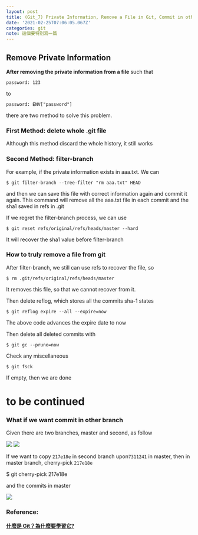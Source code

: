 ```yaml
---
layout: post
title: (Git_7) Private Information, Remove a File in Git, Commit in other branch, Github
date: '2021-02-25T07:06:05.067Z'
categories: git
note: 這個要特別寫一篇
---
```


## Remove Private Information

**After removing the private information from a file** such that
```
password: 123
```
to
```
password: ENV["password"]
```
there are two method to solve this problem.
### First Method: delete whole .git file

Although this method discard the whole history, it still works

### Second Method: filter-branch

For example, if the private information exists in aaa.txt. We can
```
$ git filter-branch --tree-filter "rm aaa.txt" HEAD
```
and then we can save this file with correct information again and commit it again. 
This command will remove all the aaa.txt file in each commit and the sha1 saved in refs in .git

If we regret the filter-branch process, we can use
```
$ git reset refs/original/refs/heads/master --hard
``` 
It will recover the sha1 value before filter-branch

### How to truly remove a file from git

After filter-branch, we still can use refs to recover the file, so
```
$ rm .git/refs/original/refs/heads/master
```
It removes this file, so that we cannot recover from it.

Then delete reflog, which stores all the commits sha-1 states
```
$ git reflog expire --all --expire=now
```
The above code advances the expire date to now

Then delete all deleted commits with
```
$ git gc --prune=now
```
Check any miscellaneous
```
$ git fsck
```
If empty, then we are done

# to be continued

### What if we want commit in other branch

Given there are two branches, master and second, as follow

![](/Users/chenyongzhe/coding/practice_not_for_github/javascript_practice/medium-to-markdown/medium-export/posts/md_1623056197395/img/1__ho8PO4iiDP9crllA__GvLdg.png)
![](/Users/chenyongzhe/coding/practice_not_for_github/javascript_practice/medium-to-markdown/medium-export/posts/md_1623056197395/img/1__MQZVe8jzapH__gUXmxAv0__A.png)

If we want to copy `217e18e` in second branch upon`7311241` in master, then in master branch, cherry-pick `217e18e`

$ git cherry-pick 217e18e

and the commits in master

![](/Users/chenyongzhe/coding/practice_not_for_github/javascript_practice/medium-to-markdown/medium-export/posts/md_1623056197395/img/1__x9aVsG4aqMcGxgsJezL8wg.png)

### Reference:

[**什麼是 Git？為什麼要學習它?**](https://gitbook.tw/chapters/introduction/what-is-git.html "https://gitbook.tw/chapters/introduction/what-is-git.html")